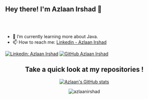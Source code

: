 ## Hey there! I'm Azlaan Irshad 👋


<br/>
<br/>


- 🌱 I’m currently learning more about Java.
- 📫 How to reach me: [Linkedin - Azlaan Irshad](https://www.linkedin.com/in/azlaan-irshad/)



[![Linkedin: Azlaan Irshad](https://img.shields.io/badge/-Azlaan-blue?style=flat-square&logo=Linkedin&logoColor=white&link=https://www.linkedin.com/in/azlaan-irshad/)](https://www.linkedin.com/in/azlaan-irshad/)
[![GitHub Azlaan Irshad](https://img.shields.io/github/followers/azlaanirshad?label=follow&style=social)](https://github.com/AzlaanIrshad)

<div align="center">

## Take a quick look at my repositories !
[![Azlaan's GitHub stats](https://github-readme-stats.vercel.app/api?username=azlaanirshad&theme=tokyonight)](https://github.com/AzlaanIrshad)

 <img src="https://komarev.com/ghpvc/?username=azlaanirshad&label=Views&color=brightgreen&style=flat" alt="azlaanirshad" />
</div>
